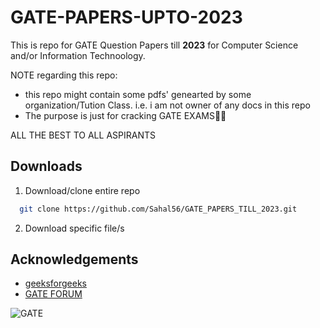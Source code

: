
# GATE-PAPERS-UPTO-2023

This is repo for GATE Question Papers till **2023** for Computer Science and/or Information Technoology.



NOTE regarding this repo:
- this repo might contain some pdfs' genearted by some organization/Tution Class. i.e. i am not owner of any docs in this repo
- The purpose is just for cracking GATE EXAMS👨‍🎓

ALL THE BEST TO ALL ASPIRANTS


## Downloads

1. Download/clone entire repo

```bash
  git clone https://github.com/Sahal56/GATE_PAPERS_TILL_2023.git
```

2. Download specific file/s
    
## Acknowledgements

 - [geeksforgeeks](https://www.geeksforgeeks.org/original-gate-previous-year-question-papers-cse-and-it-gq/)
 - [GATE FORUM](https://gateforum.com)

![GATE](https://github.com/Sahal56/GATE_PAPERS_TILL_2023/assets/63746256/faed40d7-7f96-4033-9174-0b55634f3a3b)

